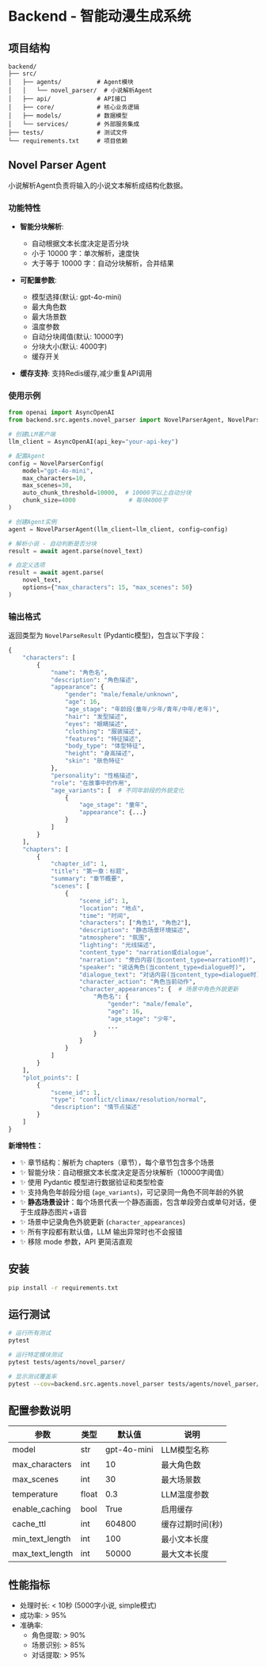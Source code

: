 # Backend - 智能动漫生成系统

## 项目结构

```
backend/
├── src/
│   ├── agents/          # Agent模块
│   │   └── novel_parser/  # 小说解析Agent
│   ├── api/             # API接口
│   ├── core/            # 核心业务逻辑
│   ├── models/          # 数据模型
│   └── services/        # 外部服务集成
├── tests/               # 测试文件
└── requirements.txt     # 项目依赖
```

## Novel Parser Agent

小说解析Agent负责将输入的小说文本解析成结构化数据。

### 功能特性

- **智能分块解析**:
  - 自动根据文本长度决定是否分块
  - 小于 10000 字：单次解析，速度快
  - 大于等于 10000 字：自动分块解析，合并结果

- **可配置参数**:
  - 模型选择(默认: gpt-4o-mini)
  - 最大角色数
  - 最大场景数
  - 温度参数
  - 自动分块阈值(默认: 10000字)
  - 分块大小(默认: 4000字)
  - 缓存开关

- **缓存支持**: 支持Redis缓存,减少重复API调用

### 使用示例

```python
from openai import AsyncOpenAI
from backend.src.agents.novel_parser import NovelParserAgent, NovelParserConfig

# 创建LLM客户端
llm_client = AsyncOpenAI(api_key="your-api-key")

# 配置Agent
config = NovelParserConfig(
    model="gpt-4o-mini",
    max_characters=10,
    max_scenes=30,
    auto_chunk_threshold=10000,  # 10000字以上自动分块
    chunk_size=4000               # 每块4000字
)

# 创建Agent实例
agent = NovelParserAgent(llm_client=llm_client, config=config)

# 解析小说 - 自动判断是否分块
result = await agent.parse(novel_text)

# 自定义选项
result = await agent.parse(
    novel_text, 
    options={"max_characters": 15, "max_scenes": 50}
)
```

### 输出格式

返回类型为 `NovelParseResult` (Pydantic模型)，包含以下字段：

```python
{
    "characters": [
        {
            "name": "角色名",
            "description": "角色描述",
            "appearance": {
                "gender": "male/female/unknown",
                "age": 16,
                "age_stage": "年龄段(童年/少年/青年/中年/老年)",
                "hair": "发型描述",
                "eyes": "眼睛描述",
                "clothing": "服装描述",
                "features": "特征描述",
                "body_type": "体型特征",
                "height": "身高描述",
                "skin": "肤色特征"
            },
            "personality": "性格描述",
            "role": "在故事中的作用",
            "age_variants": [  # 不同年龄段的外貌变化
                {
                    "age_stage": "童年",
                    "appearance": {...}
                }
            ]
        }
    ],
    "chapters": [
        {
            "chapter_id": 1,
            "title": "第一章：标题",
            "summary": "章节概要",
            "scenes": [
                {
                    "scene_id": 1,
                    "location": "地点",
                    "time": "时间",
                    "characters": ["角色1", "角色2"],
                    "description": "静态场景环境描述",
                    "atmosphere": "氛围",
                    "lighting": "光线描述",
                    "content_type": "narration或dialogue",
                    "narration": "旁白内容(当content_type=narration时)",
                    "speaker": "说话角色(当content_type=dialogue时)",
                    "dialogue_text": "对话内容(当content_type=dialogue时)",
                    "character_action": "角色当前动作",
                    "character_appearances": {  # 场景中角色外貌更新
                        "角色名": {
                            "gender": "male/female",
                            "age": 16,
                            "age_stage": "少年",
                            ...
                        }
                    }
                }
            ]
        }
    ],
    "plot_points": [
        {
            "scene_id": 1,
            "type": "conflict/climax/resolution/normal",
            "description": "情节点描述"
        }
    ]
}
```

**新增特性：**
- ✨ 章节结构：解析为 chapters（章节），每个章节包含多个场景
- ✨ 智能分块：自动根据文本长度决定是否分块解析（10000字阈值）
- ✨ 使用 Pydantic 模型进行数据验证和类型检查
- ✨ 支持角色年龄段分组 (`age_variants`)，可记录同一角色不同年龄的外貌
- ✨ **静态场景设计**：每个场景代表一个静态画面，包含单段旁白或单句对话，便于生成静态图片+语音
- ✨ 场景中记录角色外貌更新 (`character_appearances`)
- ✨ 所有字段都有默认值，LLM 输出异常时也不会报错
- ✨ 移除 mode 参数，API 更简洁直观

## 安装

```bash
pip install -r requirements.txt
```

## 运行测试

```bash
# 运行所有测试
pytest

# 运行特定模块测试
pytest tests/agents/novel_parser/

# 显示测试覆盖率
pytest --cov=backend.src.agents.novel_parser tests/agents/novel_parser/
```

## 配置参数说明

| 参数 | 类型 | 默认值 | 说明 |
|------|------|--------|------|
| model | str | gpt-4o-mini | LLM模型名称 |
| max_characters | int | 10 | 最大角色数 |
| max_scenes | int | 30 | 最大场景数 |
| temperature | float | 0.3 | LLM温度参数 |
| enable_caching | bool | True | 启用缓存 |
| cache_ttl | int | 604800 | 缓存过期时间(秒) |
| min_text_length | int | 100 | 最小文本长度 |
| max_text_length | int | 50000 | 最大文本长度 |

## 性能指标

- 处理时长: < 10秒 (5000字小说, simple模式)
- 成功率: > 95%
- 准确率:
  - 角色提取: > 90%
  - 场景识别: > 85%
  - 对话提取: > 95%
